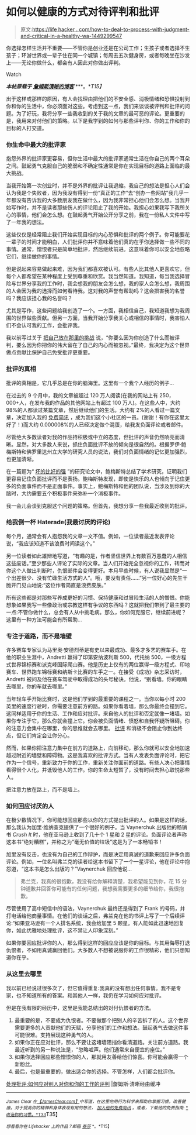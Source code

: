 # 如何以健康的方式对待评判和批评

> 原文:[https://life hacker . com/how-to-deal-to-process-with-judgment-and-critical-in-a-healthy-wa-1449299547](https://lifehacker.com/how-to-deal-with-judgment-and-criticism-in-a-healthy-wa-1449299547)

你选择怎样生活并不重要——不管你是创业还是在公司工作；生孩子或者选择不生孩子；环游世界或一辈子住在同一个城镇；每周去五次健身房，或者每晚坐在沙发上——无论你做什么，都会有人因此对你做出评判。

Watch

***本帖原载于*** [***詹姆斯清晰的博客***](http://jamesclear.com/haters) ***。**T15】*

出于这样或那样的原因，有人会找理由把他们的不安全感、消极情绪和恐惧投射到你和你的生活中，你必须面对这些。考虑到这一点，我们来谈谈被评判和批评的问题。为了好玩，我将分享一些我收到的关于我的文章的最可恶的评论。更重要的是，我用来对付他们的策略。以下是我学到的如何与那些评判你、你的工作和你的目标的人打交道。

### 你生命中最大的批评家

抱怨外界的批评家更容易，但你生活中最大的批评家通常生活在你自己的两个耳朵之间。鼓起勇气克服自己的脆弱和不确定性通常是你在实现目标的道路上面临的最大挑战。

当我开始第一次创业时，并不是外界的批评让我退缩。我自己的想法是担心人们会认为我是个失败者，因为我没有得到一份“真正的工作”去“创办一些网站”我几乎一年都没有告诉我的大多数朋友我在做什么，因为我非常担心他们会怎么想。当我开始写作时，并不是读者那些伤人的评论阻止了我的开始。我担心如果我写下我所关心的事情，他们会怎么想。在鼓起勇气开始公开分享之前，我在一份私人文件中写了一年我的想法。

这些仅仅是经常阻止我们开始实现目标的内心恐惧和批评的两个例子。你可能要花一辈子的时间才能明白，人们批评你并不意味着他们真的在乎你选择做一些不同的事情。通常，憎恨者只是简单地批评，然后继续前进。这意味着你可以安全地忽略它们，继续做你的事情。

但是说起来容易做起来难，因为我们都喜欢被认可。有些人比其他人更喜欢它，但每个人都希望在某种程度上受到尊重和欣赏。我当然知道。我知道，每当我选择冒险与世界分享我的工作时，我会想我的朋友会怎么想，我的家人会怎么想，我周围的人会因为我的选择而如何看待我。这对我的声誉有帮助吗？这会损害我的名誉吗？我应该担心我的名誉吗？

尤其是写作，这些问题给我创造了一个。一方面，我相信自己，我知道我想为我周围的世界做些贡献。但另一方面，当我开始分享我关心或相信的事情时，我害怕人们不会认可我的工作，会批评我。

我以前写过关于 [把自己放在那里的挑战](http://jamesclear.com/make-things) 说，“你要么因为你创造了什么而被评判，要么因为你把你的伟大留在了自己的内心而被忽视。”最终，我决定为这个世界做点贡献比保护自己免受批评更重要。

### 批评的真相

批评的真相是，它几乎总是在你的脑海里。这里有一个我个人经历的例子…

在过去的 9 个月中，我的文章被超过 120 万人阅读(在我的网站上有 250，000+人，在发布我的作品的其他网站上有超过 100 万人)。在这些人中，大约 98%的人都读过某篇文章，然后继续他们的生活。大约有 2%的人看过一篇文章，决定加入我的 [免费简讯](http://jamesclear.com/newsletter) ，成为我们这个小社区的一员。(谢谢！有你在这里太好了！)而大约 0.000008%的人已经决定做个混蛋，给我发负面评论或者邮件。

尽管绝大多数读者对我的作品持积极或中立的态度，但批评的声音仍然响亮而清晰。显然，对大多数人来说，抓住负面批评不放的倾向是很自然的。根据罗伊·鲍梅斯特和佛罗里达州立大学的研究人员的说法，我们对负面情绪的记忆更加强烈，也更加清晰。

在一篇题为“ [坏的比好的强](http://www.csom.umn.edu/assets/71516.pdf) ”的研究论文中，鲍梅斯特总结了学术研究，证明我们更容易记住负面批评而不是表扬。鲍梅斯特发现，即使是快乐的人也倾向于记住更多的负面事件而不是正面事件。事实上，鲍梅斯特和他的团队说，当涉及到你的大脑时，大约需要五个积极事件来弥补一个消极事件。

我一会儿会谈到克服这个问题的策略。但首先，我想分享一些我最近收到的批评。

### 给我倒一杯 Haterade(我最讨厌的评论)

每个月，通常会有人抱怨我的文章一文不值。例如，一位读者最近发表评论说，“我应该知道不该浪费时间读这个。”

另一位读者如此雄辩地写道，“有趣的是，作者坚信世界上有数百万愚蠢的人相信这些废话。”至少那些人评论了实际的文章。当人们开始完全忽视你的工作，转而对你这个人做出判断时，仇恨邮件会变得更好。本月早些时候，有人说我显然是“一个出差很少、没有忙碌生活方式的人”。哦，要没有责任……”另一位好心的先生干脆开门见山地说:“这位作者简直是浪费皮肤。”

所有这些都是对那些写养成更好的习惯、保持健康和过冒险生活的人的憎恨。你能想象如果我写一些像政治或宗教这样有争议的东西吗？这就把我们带到了最主要的一点:不管你做什么，总会有人从中挑毛病。那么，你如何克服它，继续前进呢？这里有一种方法可能会有所帮助…

### 专注于道路，而不是墙壁

许多赛车专家认为马里奥·安德烈蒂是有史以来最成功、最多才多艺的赛车手。在他的职业生涯中，Andretti 赢得了印第安纳波利斯 500，代托纳 500，一级方程式世界锦标赛和派克峰国际爬山赛。他是历史上仅有的两位赢得一级方程式、印地赛车、世界跑车锦标赛和纳斯卡比赛的车手之一。在接受《成功》杂志采访时，Andretti 被问及他在赛车驾驶中取得成功的头号秘诀。他说，“别看墙。你的眼睛去哪里，你的车就去哪里。”

当年轻车手开始比赛时，这是他们学到的最重要的课程之一。当你以每小时 200 英里的速度行驶时，你需要注意前方的路。如果你看着墙，那么你最终会撞到它。这同样适用于你的生活、工作和应对批评。来自他人的批评和否定就像一堵墙。如果你专注于它，那么你就会撞上它。你会被负面情绪、愤怒和自我怀疑所阻碍。你的注意力会集中在哪里，你的思维就会去哪里。 [批评](https://lifehacker.com/how-can-i-learn-to-take-criticism-without-taking-it-per-5915488) 和消极不会阻止你到达终点，但它们肯定会让你分心。

然而，如果你把注意力集中在前方的道路上，向前移动，那么你就可以安全地加速越过附近的墙壁和障碍物。这是我喜欢的批评方式。当有人发表负面评论时，把它作为一个信号，重新致力于你的工作，重新关注你面前的道路。有些人决心把事情看得很个人化，并诋毁他人的工作。你的生命太短暂了，没有时间去担心取悦那些人。

把注意力放在路上，而不是墙上。

### 如何回应讨厌的人

在极少数情况下，你可能想回应那些以你的方式提出批评的人。如果是这样的话，那么我认为加里·维纳查克提供了一个很好的例子。当 Vaynerchuk 出版他的畅销书 *Crush It* 时，他在亚马逊上收到了几十个 1 星和 2 星的评论。负面评论者声称这本书“绝对糟糕”，并称之为“毫无价值的垃圾”这是为了一本畅销书！

加里没有反击，也没有为自己的工作辩护，而是决定用真诚的道歉来回应许多负面评论。例如，一位名叫弗兰克的读者给这本书留下了一个一星评论，他在评论中抱怨道，“这本书是怎么出版的？”Vaynerchuk 回应他说…

> 弗兰克，我真的很抱歉，我没有给你解释清楚，我希望能见到你，花 15 分钟道歉并回答你可能有的任何问题，我想我需要更多的细节给你，我很抱歉。

尽管使用了高中短信中的语法，Vaynerchuk 最终还是得到了 Frank 的号码，并打电话给他商量事情。在他们的谈话之后，弗兰克在他的书评上写了一个后续评论:“如果亚马逊有一个人排名系统，我会给加里 5 颗星。有人能如此迅速地回复你，如此优雅地处理批评，这不禁让人印象深刻。”

如果你要回应批评你的人，那么得到这样的回应应该是你的目标。与其用侮辱打退仇恨者，不如用真诚赢回他们。大多数人不想被说服你的工作很精彩，他们只想知道你在乎。

### 从这里去哪里

我以前已经说过很多次了，但它值得重复:我真的没有想出任何事情。我不是专家，也不知道所有的答案。和其他人一样，我仍在学习如何应对批评。

但是在我有限的经历中，这里是我能总结出的对付仇恨者的方法。

1.  最重要的是，不要成为仇恨者。不要做那个把别人的辛苦拆了的人。这个世界需要更多的人贡献他们的天赋，分享他们的工作和想法。鼓起勇气去做这件事可能很难。支持展现这种勇气的人。
2.  如果你正在应对批评，那么不要让这堵墙阻挡你看清道路。关注前方道路。我最近听到的另一种说法是，“忽略嘘声。他们通常来自便宜的座位。”
3.  如果你选择回应那些憎恨你的人，那就用友善给他们惊喜。你可能会赢得一个新粉丝。
4.  最后，也是最重要的，做出适合你的选择。不管怎样，人们都会批评你。

[处理批评:如何应对别人对你和你的工作的评判](http://blog.bufferapp.com/haters-and-critics-how-to-deal-with-people-judging-you-and-your-work) |詹姆斯·清晰经由缓冲

* * *

<small>*James Clear 在*</small>[<small>*【JamesClear.com】*</small>](http://jamesclear.com/)<small>*中写道，在这里他用行为科学来帮助你掌握习惯，改善健康。对于提高你的精神和身体表现有用的想法，*</small> [<small>*加入他的免费简讯*</small>](http://jamesclear.com/newsletter) <small>*。或者，下载他的免费指南:*</small> [<small>*改造你的习惯。*T33</small>](http://jamesclear.com/habits)T35】

<small>*想看看你在 Lifehacker 上的作品？邮箱*</small> [<small>*泰莎*</small>](https://mail.google.com/mail/?view=cm&fs=1&tf=1&to=tessa@lifehacker.com) <small>*。*T15】</small>